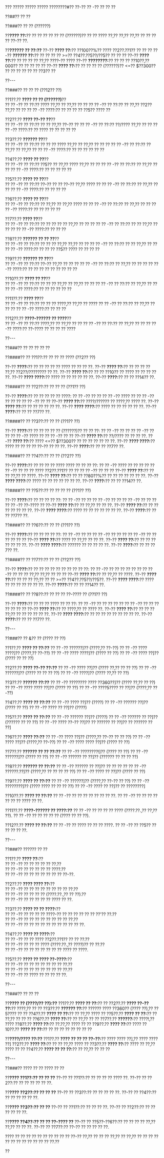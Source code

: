 ??? ????? ????? ????? ????????#?? ??-?? ?? -?? ?? ?? ??

??##?? ?? ??

??###?? ?? ?? (??????)

??**???? ??:**?? ?? ?? ?? ?? ?? ?? (??????)?? ?? ?? ???? ??,?? ??,?? ??,?? ?? ?? ?? ?? ??-?? ??.

??**?????? ?? ??:??**
??-?? **???? ??:**?? ??100??%?? ???? ??2??.??1?? ?? ?? ??
??-?? **?????? ??:**?? ?? ?? ?? ?? >=?? ??4??.??5??/??5?? ?? ?? ??
??-?? **???? ??:**?? ?? ?? ?? ?? ??,?? ????-?? ????
??-?? **????????:**?? ?? ?? ?? ??10??,??000?? ?? ?? ?? ?? ??
??-?? **???? ??:**?? ?? ?? ?? ?? (??????)?? <=?? $??300?? ?? ?? ?? ?? ?? ?? ??3?? ??

??---

??###?? ?? ?? ?? (??12?? ??)

??1??.?? **???? ?? ?? (??????)**??  
??  ?? -?? ?? ??:?? ???? ??,?? ?? ??,?? ?? ??
??  ?? -?? ?? ??:?? ?? ??,?? ??2?? ??,?? ?? ??
??  ?? -?? ????:?? ?? ?? ?? ?? ??5?? ???? ??

??2??.?? **???? ??-?? ??**??  
??  ?? -?? ?? ??:?? ?? ?? ??,?? ??-?? ??
??  ?? -?? ?? ??:?? ??/???? ??,?? ?? ??
??  ?? -?? ????:?? ?? ???? ?? ?? ?? ?? ??

??3??.?? **?????? ??**??  
??  ?? -?? ?? ??:?? ?? ?? ?? ???? ??,?? ?? ??,?? ?? ?? ??
??  ?? -?? ?? ??:?? ?? ??,?? ?? ??,?? ??
??  ?? -?? ????:?? ?? ?? ?? ?? ?? ??

??4??.?? **???? ?? ??**??  
??  ?? -?? ?? ??:?? ??5?? ?? ??,?? ???? ??,?? ?? ??
??  ?? -?? ?? ??:?? ?? ??,?? ?? ??
??  ?? -?? ????:?? ?? ?? ?? ?? ??

??5??.?? **???? ?? ??**??  
??  ?? -?? ?? ??:?? ??-?? ?? ?? ??-?? ??,?? ???? ??
??  ?? -?? ?? ??:?? ?? ??,?? ?? ??
??  ?? -?? ????:?? ?? ?? ?? ??

??6??.?? **???? ?? ??**??  
??  ?? -?? ?? ??:?? ?? ??,?? ?? ??,?? ???? ??
??  ?? -?? ?? ??:?? ?? ??,?? ?? ??
??  ?? -?? ????:?? ?? ?? ?? ?? ??

??7??.?? **???? ??**??  
??  ?? -?? ?? ??:?? ?? ?? ?? ?? ?? ??,?? ?? ?? ??
??  ?? -?? ?? ??:?? ?? ?? ??,?? ?? ?? ??
??  ?? -?? ????:?? ?? ?? ??

??8??.?? **?????? ?? ?? ??**??  
??  ?? -?? ?? ??:?? ?? ?? ?? ??,?? ??,?? ?? ??
??  ?? -?? ?? ??:?? ?? ?? ??,?? ?? ??
??  ?? -?? ????:?? ?? ?? ?? ??5?? ???? ?? ?? ?? ??

??9??.?? **?????? ?? ??**??  
??  ?? -?? ?? ??:?? ??-?? ??,?? ?? ?? ??
??  ?? -?? ?? ??:?? ?? ??,?? ?? ?? ??
??  ?? -?? ????:?? ?? ?? ?? ?? ?? ?? ?? ?? ??

??10??.?? **???? ?? ??**??  
??   ?? -?? ?? ??:?? ?? ?? ?? ??,?? ?? ??,?? ?? ??
??   ?? -?? ?? ??:?? ?? ??,?? ?? ??
??   ?? -?? ????:?? ?? ?? ?? ?? ?? ??

??11??.?? **???? ??**??  
??   ?? -?? ?? ??:?? ?? ?? ?? ????,?? ??,?? ?? ????
??   ?? -?? ?? ??:?? ?? ??,?? ?? ?? ??
??   ?? -?? ????:?? ?? ?? ??

??12??.?? **????-?????? ?? ????**??  
??   ?? -?? ?? ??:?? ????,?? ?? ??,?? ?? ??
??   ?? -?? ?? ??:?? ?? ??,?? ?? ??
??   ?? -?? ????:?? ??-???? ?? ?? ?? ?? ????

??---

??###?? ?? ?? ?? ?? ??

??####?? ?? ??1??:?? ?? ?? ?? ???? (??2?? ??)

??-?? **????:**?? ?? ?? ?? ?? ?? ???? ?? ?? ?? ??.
??-?? **???? ??:**?? ?? ?? ?? ?? ??,?? ??2??/???????? ?? ??.
??-?? **???? ??:**?? ?? ?? ??10?? ?? ???? ?? ?? ?? ?? ??.
??-?? **???? ????:**?? ???? ?? ?? ?? ?? ?? ??.
??-?? **????:**?? ?? ?? ??14?? ??.

??####?? ?? ??2??:?? ?? ?? ?? (??1?? ??)

??-?? **????:**?? ?? ?? ?? ?? ?? ????:
?? ?? -?? ?? ??
?? ?? -?? ???? ??
?? ?? -?? ?? ?? ??
?? ?? -?? ?? ??
??-?? **???? ??:**?? ????/?????? ?? ????,?? ???? ??.
??-?? **???? ??:**?? ?? ?? ?? ?? ?? ??.
??-?? **???? ????:**?? ???? ?? ?? ?? ?? ?? ??.
??-?? **????:**?? ?? ?? ??7?? ??.

??####?? ?? ??3??:?? ?? ?? (??1?? ??)

??-?? **????:**?? ?? ?? ?? ?? ?? (??????)?? ?? ?? ??:
?? ?? -?? ?? ??
?? ?? -?? ?? ??
?? ?? -?? ???? ??
?? ?? -?? ?? ??
??-?? **???? ??:**?? ??/???? ?? ?? ?? ??.
??-?? **???? ??:**?? ???? <=?? $??300?? ?? ?? ?? ?? ?? ?? ??.
??-?? **???? ????:**?? ???? ?? ?? ?? ?? ??-?? ?? ?? ??.
??-?? **????:**?? ?? ?? ??7?? ??.

??####?? ?? ??4??:?? ?? ?? (??2?? ??)

??-?? **????:**?? ?? ?? ?? ?? ???? ???? ?? ?? ?? ??:
?? ?? -?? ???? ?? ?? ?? ??
?? ?? -?? ?? ?? ?? ???? ??2??.??1?? ?? ??
?? ?? -?? ?? ?? ??
??-?? **???? ??:**?? ?? ?? ??,?? ?? ????.
??-?? **???? ??:**?? ?? ?? ??80??%?? ?? ?? ?? ?? ?? ?? ??.
??-?? **???? ????:**?? ???? ?? ?? ?? ?? ?? ?? ??.
??-?? **????:**?? ?? ?? ??14?? ??.

??####?? ?? ??5??:?? ?? ?? ?? ?? (??1?? ??)

??-?? **????:**?? ?? ?? ?? ?? ??:
?? ?? -?? ?? ??
?? ?? -?? ?? ??
?? ?? -?? ?? ?? ??
?? ?? -?? ??-???? ??
??-?? **???? ??:**?? ?? ??,?? ?? ?? ??.
??-?? **???? ??:**?? ?? ?? ?? ?? ?? ?? ??.
??-?? **???? ????:**?? ???? ?? ?? ?? ?? ?? ?? ??.
??-?? **????:**?? ?? ?? ??7?? ??.

??####?? ?? ??6??:?? ?? ?? (??1?? ??)

??-?? **????:**?? ?? ?? ?? ?? ??:
?? ?? -?? ?? ??
?? ?? -?? ?? ?? ??
?? ?? -?? ?? ?? ?? ?? ?? ??
??-?? **???? ??:**?? ???? ?? ??,?? ?? ?? ??.
??-?? **???? ??:**?? ?? ?? ?? ?? ?? ?? ??.
??-?? **???? ????:**?? ?????? ?? ?? ?? ?? ??.
??-?? **????:**?? ?? ?? ??7?? ??.

??####?? ?? ??7??:?? ?? ?? (??2?? ??)

??-?? **????:**?? ?? ?? ?? ?? ?? ?? ?? ?? ?? ??:
?? ?? -?? ?? ?? ?? ?? ?? ??
?? ?? -?? ?? ?? ?? ??,?? ??,?? ?? ?? ??
??-?? **???? ??:**?? ?? ??,?? ?? ????.
??-?? **???? ??:**?? ?? ?? ?? ??;?? ?? ?? >=?? ??4??.??5??/??5??.
??-?? **???? ????:**?? ???? ?? ?? ?? ?? ?? ?? ??.
??-?? **????:**?? ?? ?? ??14?? ??.

??####?? ?? ??8??:?? ?? ?? ?? ??-???? ?? (??1?? ??)

??-?? **????:**?? ?? ?? ?? ???? ?? ?? ??:
?? ?? -?? ?? ?? ?? ?? ??
?? ?? -?? ?? ?? ?? ?? ?? ?? ??
??-?? **???? ??:**?? ?? ????,?? ?? ???? ??.
??-?? **???? ??:**?? ?? ?? ?? ??;?? ?? ?? ?? ?? ?? ??.
??-?? **???? ????:**?? ?? ?? ?? ?? ?? ?? ?? ?? ??.
??-?? **????:**?? ?? ?? ??7?? ??.

??---

??###?? ?? &?? ?? (???? ?? ??)

??1??.?? **???? ?? ??:??**
??  ?? -?? ??????]?? (????,?? ??-??)
??  ?? -?? ???? ????]?? (????,?? ??-??)
??  ?? -?? ???? ????]?? (???? ?? ??)
??  ?? -?? ???? ??]?? (???? ?? ?? ??)

??2??.?? **???? ??-?? ??:??**
??  ?? -?? ???? ??]?? (???? ??,?? ?? ?? ??)
??  ?? -?? ??????]?? (???? ?? ?? ?? ??)
??  ?? -?? ????]?? (???? ??,?? ?? ??)

??3??.?? **?????? ??:??**
??  ?? -?? ???????? ???? ??360??]?? (???? ??,?? ?? ??)
??  ?? -?? ???? ???? ??]?? (???? ?? ??)
??  ?? -?? ????5???? ?? ??]?? (????,?? ??-??)

??4??.?? **???? ?? ??:??**
??  ?? -?? ???? ??]?? (????)
??  ?? -?? ?????? ??]?? (???? ?? ??)
??  ?? -?? ???? ?? ??]?? (????)

??5??.?? **???? ?? ??:??**
??  ?? -?? ?????? ??]?? (????)
??  ?? -?? ?????? ?? ??]?? (?????? ?? ?? ??)
??  ?? -?? ???? ??-?? ??]?? ?? ?????? ?? ??]?? ?? ?????? ?? ??]

??6??.?? **???? ??:??**
??  ?? -?? ???? ??]?? (????,?? ??-?? ?? ?? ??)
??  ?? -?? ???? ??]?? (????,?? ??-??)
??  ?? -?? ???? ???? ??]?? (???? ?? ??)

??7??.?? **?????? ?? ?? ??:??**
??  ?? -?? ????????!]?? (???? ?? ??)
??  ?? -?? ??????]?? (???? ?? ??)
??  ?? -?? ?????? ?? ??]?? (?????? ?? ?? ?? ??)

??8??.?? **?????? ?? ??:??**
??  ?? -?? ?????? ?? ??]?? ?? ?? ?? ??
??  ?? -?? ??????.??]?? (????,?? ?? ?? ?? ?? ??)
??  ?? -?? ???? ?? ??]?? (???? ?? ??)

??9??.?? **???? ?? ??:??**
??  ?? -?? ??????]?? (????,?? ??-?? ?? ??)
??  ?? -?? ????????]?? (???? ???? ?? ?? ?? ??)
??  ?? -?? ???? ?? ??]?? ?? ????????]

??10??.?? **???? ?? ??:??**
??   ?? -?? ?? ?? ?? ?? ?? ?? ?? ??.
??   ?? -?? ?? ?? ?? ?? ?? ?? ?? ???? ?? ??.

??11??.?? **????-?????? ?? ????:??**
??   ?? -?? ?? ?? ?? ?? ???? (????.??.,?? ??,?? ??).
??   ?? -?? ?? ?? ?? ?? ?? (???? ?? ?? ??).

??12??.?? **???? ?? ??:??**
??   ?? -?? ?? ???? ?? ?? ?? ????.
??   ?? -?? ?? ??5?? ?? ?? ?? ?? ??.

??---

??###?? ?????? ?? ??

??1??.?? **???? ??:**??  
??  ?? -?? ?? ?? ?? ?? ?? ??.??  
??  ?? -?? ?? ?? ?? ?? ?? ????.??  
??  ?? -?? ?? ?? ?? ?? ?? ?? ?? ??-??.

??2??.?? **???? ???? ??:**??  
??  ?? -?? ?? ?? ?? ?? ?? ?? ?? ?? ??.??  
??  ?? -?? ?? ?? ?? ?? (????.??.,?? ?? ??).??  
??  ?? -?? ?? ?? ?? ?? ?? ???? ?? ??.

??3??.?? **???? ?? ?? ????:**??  
??  ?? -?? ?? ?? ?? ?? ????-?? ?? ?? ?? ?? ?? ?? ??'?? ??.??  
??  ?? -?? ?? ?? ?? ?? ?? ?? ?? ?? ??.??  
??  ?? -?? ?? ?? ?? ?? ?? ?? ?? ?? ?? ?? ??.

??4??.?? **???? ?? ????:**??  
??  ?? -?? ?? ?? ???? ??2??.??1?? ?? ?? ??.??  
??  ?? -?? ?? ?? ?? ???? (????.??.,?? ????)?? ?? ??.??  
??  ?? -?? ?? ?? ?? ?? ?? ?? ?? ???? ?? ????.

??5??.?? **???? ?? ???? ??-????:**??  
??  ?? -?? ?? ?? ?? ?? ?? ?? ?? ??.??  
??  ?? -?? ?? ?? ?? ?? ?? ?? ?? ??.??  
??  ?? -?? ?? ???? ?? ?? ?? ?? ??.

??---

??###?? ?? ?? ??

??**???? ?? (????/?? ??):??**
??1??.?? **???? ?? ??:**?? ??
??2??.?? **???? ??-?? ??:**?? ????,?? ?? ??
??3??.?? **?????? ??:**?? ?????? ???? ??360?? (???? ??),?? ??5???? ?? ??
??4??.?? **???? ?? ??:**?? ?? ??,?? ???? ??
??5??.?? **???? ?? ??:**?? ?? ??,?? ?? ?? ??
??6??.?? **???? ??:**?? ?? ??,?? ?? ??
??7??.?? **??????:**?? ????!,?? ????
??8??.?? **???? ??:**?? ??.??,?? ???? ?? ??
??9??.?? **???? ??:**?? ????
??10??.?? **???? ?? ??:**?? ?? ?? ?? ?? ?? ?? ?? ??

??**????/???? ??:??**
??1??.?? **???? ?? ?? ?? ??-??:**?? ???? ???? ??],?? ???? ???? ??]
??2??.?? **???? ??:**?? ?? ?? ??,?? ???? ??
??3??.?? **???? ??:**?? ???? ?? ??,?? ???? ?? ??
??4??.?? **???? ?? ?? ??:**?? ?? ??,?? ?? ?? ??

??---

??###?? ???? ?? ?? ???? ?? ??

??**???? ??1??:?? ?? ?? ??**
??-?? ?? ??1??:?? ?? ?? ?? ?? ???? ??.
??-?? ?? ??2??:?? ?? ?? ?? ?? ?? ??.

??**???? ??2??:?? ?? ?? ??**
??-?? ?? ??3??:?? ?? ?? ?? ?? ??.
??-?? ?? ??4??:?? ?? ?? ?? ?? ?? ??.

??**???? ??3??:?? ?? ??**
??-?? ?? ??1??:?? ?? ?? ?? ??.
??-?? ?? ??2??:?? ?? ?? ?? ?? ?? ??.

??**???? ??4??:?? ?? ?? ??-???? ??**
??-?? ?? ??5??-??6??:?? ?? ?? ?? ?? ??,?? ??,?? ?? ?? ??.
??-?? ?? ??7??:?? ??-?? ?? ?? ?? ?? ??.

???? ?? ?? ?? ?? ?? ?? ?? ?? ?? ?? ??-?? ??,?? ?? ?? ?? ??,?? ?? ??,?? ?? ?? ?? ?? ?? ?? ?? ?? ?? ?? ?? ?? ??.??

??